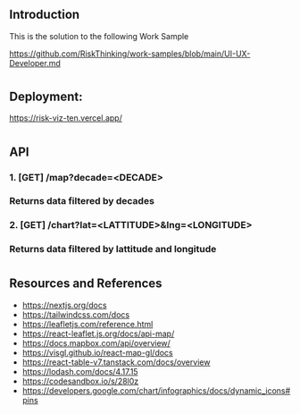 ## Introduction
This is the solution to the following Work Sample

https://github.com/RiskThinking/work-samples/blob/main/UI-UX-Developer.md

#
## Deployment: 
https://risk-viz-ten.vercel.app/

#

## API
### 1. [GET] /map?decade=\<DECADE>
### Returns data filtered by decades

### 2. [GET] /chart?lat=\<LATTITUDE>&lng=\<LONGITUDE>
###  Returns data filtered by lattitude and longitude

#
## Resources and References
- https://nextjs.org/docs
- https://tailwindcss.com/docs
- https://leafletjs.com/reference.html
- https://react-leaflet.js.org/docs/api-map/
- https://docs.mapbox.com/api/overview/
- https://visgl.github.io/react-map-gl/docs
- https://react-table-v7.tanstack.com/docs/overview
- https://lodash.com/docs/4.17.15
- https://codesandbox.io/s/28l0z
- https://developers.google.com/chart/infographics/docs/dynamic_icons#pins